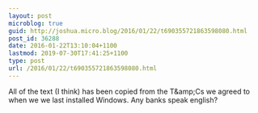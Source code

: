 ```yaml
---
layout: post
microblog: true
guid: http://joshua.micro.blog/2016/01/22/t690355721863598080.html
post_id: 36288
date: 2016-01-22T13:10:04+1100
lastmod: 2019-07-30T17:41:25+1100
type: post
url: /2016/01/22/t690355721863598080.html
---
```

All of the text (I think) has been copied from the T&amp;amp;Cs we agreed to when we we last installed Windows. Any banks speak english?
